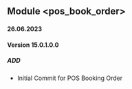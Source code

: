 ## Module <pos_book_order>

#### 26.06.2023
#### Version 15.0.1.0.0
##### ADD
- Initial Commit for POS Booking Order